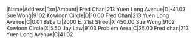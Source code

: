 |Name|Address|Txn|Amount|
Fred Chan|213 Yuen Long Avenue|D|-41.03
Sue Wong|9102 Kowloon Circle|D|10.00
Fred Chan|213 Yuen Long Avenue|C|0.01
Baba Li|2000 E. 21st Street|X|450.00
Sue Wong|9102 Kowloon Circle|X|5.50
Jay Law|9103 Problem Area|C|25.00
Fred chan|213 Yuen Long Avenue|C|41.02
